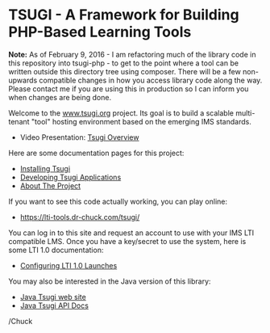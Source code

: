 TSUGI - A Framework for Building PHP-Based Learning Tools
=========================================================

**Note:** As of February 9, 2016 - I am refactoring much of the library code in this repository into 
tsugi-php - to get to the point where a tool can be written outside this directory tree using
composer.  There will be a few non-upwards compatible changes in how you access library code along the way.
Please contact me if you are using this in production so I can inform you when changes are being done.

Welcome to the www.tsugi.org project. 
Its goal is to build a scalable multi-tenant "tool" hosting environment based on the 
emerging IMS standards.  

* Video Presentation: [Tsugi Overview](https://www.youtube.com/watch?v=iDcoWH9PO6I&index=2&list=PLlRFEj9H3Oj5WZUjVjTJVBN18ozYSWMhw)

Here are some documentation pages for this project:

* [Installing Tsugi](docs/INSTALL.md)
* [Developing Tsugi Applications](docs/DEVELOP.md)
* [About The Project](docs/ABOUT.md)

If you want to see this code actually working, you can play online:

* https://lti-tools.dr-chuck.com/tsugi/

You can log in to this site and request an account to use with your IMS
LTI compatible LMS.  Once you have a key/secret to use the system, here
is some LTI 1.0 documentation:

* [Configuring LTI 1.0 Launches](docs/LAUNCHING.md)

You may also be interested in the Java version of this library:

* [Java Tsugi web site](http://csev.github.io/tsugi-java/)
* [Java Tsugi API Docs](http://csev.github.io/tsugi-java/apidocs/index.html)

/Chuck

